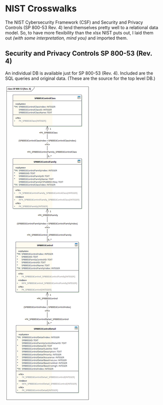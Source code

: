 # NIST Crosswalks

The NIST Cybersecurity Framework (CSF) and Security and Privacy Controls (SP 800-53 Rev. 4) lend themselves pretty well to a relational data model.
So, to have more flexibility than the xlsx NIST puts out, I laid them out *(with some interpretation, mind you)* and imported them.


## Security and Privacy Controls SP 800-53 (Rev. 4)

An individual DB is available just for SP 800-53 (Rev. 4).  Included are the SQL queries and original data.  (These are the source for the top level DB.)

![SP 800-53 Data Model](/images/SP800-53.gif)



